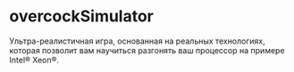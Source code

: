 # overcockSimulator
Ультра-реалистичная игра, основанная на реальных технологиях, которая позволит вам научиться разгонять ваш процессор на примере Intel® Xeon®.
